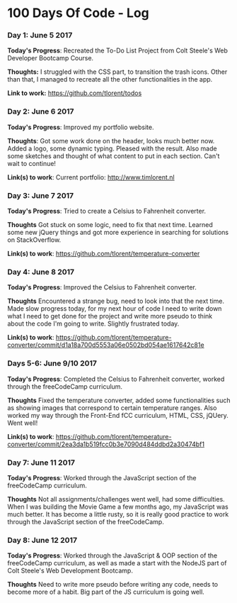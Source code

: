 # 100 Days Of Code - Log

### Day 1: June 5 2017 

**Today's Progress**: Recreated the To-Do List Project from Colt Steele's Web Developer Bootcamp Course.

**Thoughts:** I struggled with the CSS part, to transition the trash icons. Other than that, I managed to recreate all the other functionalities in the app.

**Link to work:** https://github.com/tlorent/todos

### Day 2: June 6 2017

**Today's Progress**: Improved my portfolio website.

**Thoughts**: Got some work done on the header, looks much better now. Added a logo, some dynamic typing. Pleased with the result. Also made some sketches and thought of what content to put in each section. Can't wait to continue!

**Link(s) to work**: Current portfolio: http://www.timlorent.nl

### Day 3: June 7 2017

**Today's Progress**: Tried to create a Celsius to Fahrenheit converter.

**Thoughts** Got stuck on some logic, need to fix that next time. Learned some new jQuery things and got more experience in searching for solutions on StackOverflow.

**Link(s) to work**: https://github.com/tlorent/temperature-converter

### Day 4: June 8 2017

**Today's Progress**: Improved the Celsius to Fahrenheit converter.

**Thoughts** Encountered a strange bug, need to look into that the next time. Made slow progress today, for my next hour of code I need to write down what I need to get done for the project and write more pseudo to think about the code I'm going to write. Slightly frustrated today.

**Link(s) to work**: https://github.com/tlorent/temperature-converter/commit/d1a18a700d5553a06e0502bd054ae1617642c81e

### Days 5-6: June 9/10 2017

**Today's Progress**: Completed the Celsius to Fahrenheit converter, worked through the freeCodeCamp curriculum.

**Thoughts** Fixed the temperature converter, added some functionalities such as showing images that correspond to certain temperature ranges. Also worked my way through the Front-End fCC curriculum, HTML, CSS, jQUery. Went well!

**Link(s) to work**: https://github.com/tlorent/temperature-converter/commit/2ea3da1b519fcc0b3e7090d484ddbd2a30474bf1

### Day 7: June 11 2017

**Today's Progress**: Worked through the JavaScript section of the freeCodeCamp curriculum.

**Thoughts** Not all assignments/challenges went well, had some difficulties. When I was building the Movie Game a few months ago, my JavaScript was much better. It has become a little rusty, so it is really good practice to work through the JavaScript section of the freeCodeCamp.

### Day 8: June 12 2017

**Today's Progress**: Worked through the JavaScript & OOP section of the freeCodeCamp curriculum, as well as made a start with the NodeJS part of Colt Steele's Web Development Bootcamp.

**Thoughts** Need to write more pseudo before writing any code, needs to become more of a habit. Big part of the JS curriculum is going well.
